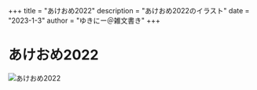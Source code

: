 +++
title = "あけおめ2022"
description = "あけおめ2022のイラスト"
date = "2023-1-3"
author = "ゆきにー＠雑文書き"
+++

# あけおめ2022

![あけおめ2022](https://yuki2021.sakura.ne.jp/illustration/new_year_2022.jpg)